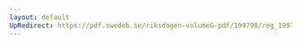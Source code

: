 ```yaml
---
layout: default
UpRedirect: https://pdf.swedeb.se/riksdagen-volumeG-pdf/199798/reg_199798/reg_199798_0216.pdf
---
```

